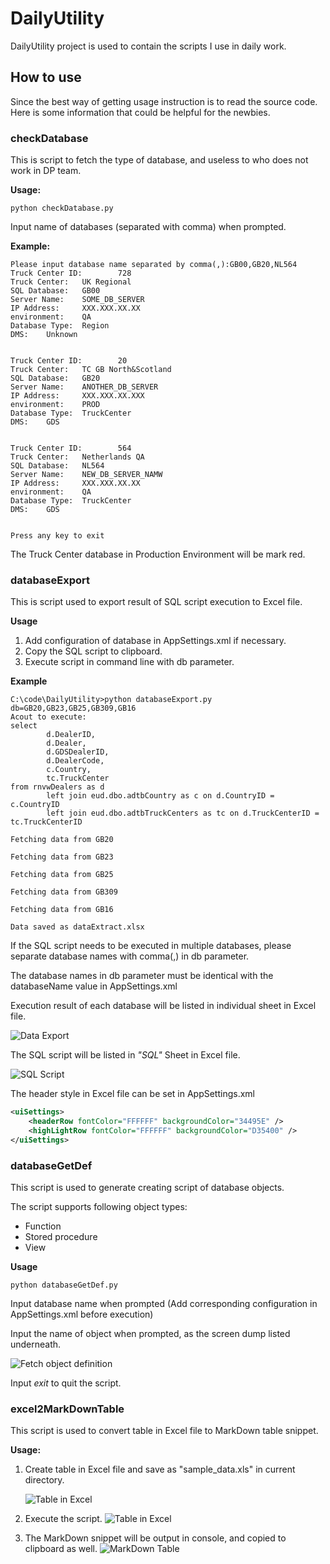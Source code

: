 # DailyUtility
DailyUtility project is used to contain the scripts I use in daily work.

## How to use
Since the best way of getting usage instruction is to read the source code.
Here is some information that could be helpful for the newbies.

### checkDatabase

This is script to fetch the type of database, and useless to who does not work in DP team.

**Usage:**

```
python checkDatabase.py
```

Input name of databases (separated with comma) when prompted.

**Example:**

```
Please input database name separated by comma(,):GB00,GB20,NL564
Truck Center ID:        728
Truck Center:   UK Regional
SQL Database:   GB00
Server Name:    SOME_DB_SERVER
IP Address:     XXX.XXX.XX.XX
environment:    QA
Database Type:  Region
DMS:    Unknown


Truck Center ID:        20
Truck Center:   TC GB North&Scotland
SQL Database:   GB20
Server Name:    ANOTHER_DB_SERVER
IP Address:     XXX.XXX.XX.XXX
environment:    PROD
Database Type:  TruckCenter
DMS:    GDS


Truck Center ID:        564
Truck Center:   Netherlands QA
SQL Database:   NL564
Server Name:    NEW_DB_SERVER_NAMW
IP Address:     XXX.XXX.XX.XX
environment:    QA
Database Type:  TruckCenter
DMS:    GDS


Press any key to exit
```

The Truck Center database in Production Environment will be mark red.

### databaseExport
This is script used to export result of SQL script execution to Excel file.

**Usage**

1. Add configuration of database in AppSettings.xml if necessary.
2. Copy the SQL script to clipboard.
3. Execute script in command line with db parameter.

**Example**

```
C:\code\DailyUtility>python databaseExport.py db=GB20,GB23,GB25,GB309,GB16
Acout to execute:
select
        d.DealerID,
        d.Dealer,
        d.GDSDealerID,
        d.DealerCode,
        c.Country,
        tc.TruckCenter
from rnvwDealers as d
        left join eud.dbo.adtbCountry as c on d.CountryID = c.CountryID
        left join eud.dbo.adtbTruckCenters as tc on d.TruckCenterID = tc.TruckCenterID

Fetching data from GB20

Fetching data from GB23

Fetching data from GB25

Fetching data from GB309

Fetching data from GB16

Data saved as dataExtract.xlsx
```

If the SQL script needs to be executed in multiple databases, please separate database names with comma(,) in db parameter.

The database names in db parameter must be identical with the databaseName value in AppSettings.xml

Execution result of each database will be listed in individual sheet in Excel file.

![Data Export](https://raw.githubusercontent.com/mingyeh/DailyUtility/master/screendumps/data_export.jpg)

The SQL script will be listed in *"SQL"* Sheet in Excel file.

![SQL Script](https://raw.githubusercontent.com/mingyeh/DailyUtility/master/screendumps/sql.jpg)

The header style in Excel file can be set in AppSettings.xml

```XML
<uiSettings>
	<headerRow fontColor="FFFFFF" backgroundColor="34495E" />
	<highLightRow fontColor="FFFFFF" backgroundColor="D35400" />
</uiSettings>
```

### databaseGetDef

This script is used to generate creating script of database objects.

The script supports following object types:

- Function
- Stored procedure
- View

**Usage**

```
python databaseGetDef.py
```

Input database name when prompted (Add corresponding configuration in AppSettings.xml before execution)

Input the name of object when prompted, as the screen dump listed underneath.

![Fetch object definition](https://raw.githubusercontent.com/mingyeh/DailyUtility/master/screendumps/get_def.jpg)

Input *exit* to quit the script.

### excel2MarkDownTable

This script is used to convert table in Excel file to MarkDown table snippet.

**Usage:**

1. Create table in Excel file and save as "sample_data.xls" in current directory.

   ![Table in Excel](https://raw.githubusercontent.com/mingyeh/DailyUtility/master/screendumps/excel_table.jpg)

2. Execute the script.
   ![Table in Excel](https://raw.githubusercontent.com/mingyeh/DailyUtility/master/screendumps/convert_markdown.jpg)
3. The MarkDown snippet will be output in console, and copied to clipboard as well.
   ![MarkDown Table](https://raw.githubusercontent.com/mingyeh/DailyUtility/master/screendumps/mark_down.jpg)

